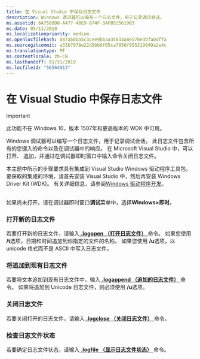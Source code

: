 ```yaml
---
title: 在 Visual Studio 中保存日志文件
description: Windows 调试器可以编写一个日志文件，用于记录调试会话。
ms.assetid: 6A7588D0-A477-4BE9-874F-3AFB52561903
ms.date: 05/11/2018
ms.localizationpriority: medium
ms.openlocfilehash: d87a58ba5c3cee9b6aa35633a8e578e3bfa0dffa
ms.sourcegitcommit: a33b7978e22d5bb9f65ca7056f955319049a2e4c
ms.translationtype: MT
ms.contentlocale: zh-CN
ms.lasthandoff: 01/31/2019
ms.locfileid: "56564913"
---
```

# <a name="keeping-a-log-file-in-visual-studio"></a>在 Visual Studio 中保存日志文件

> [!IMPORTANT]
> 此功能不在 Windows 10，版本 1507年和更高版本的 WDK 中可用。
>


Windows 调试器可以编写一个日志文件，用于记录调试会话。 此日志文件包含所有的您键入的命令以及在调试器中的响应。 在 Microsoft Visual Studio 中，可以打开、 追加，并通过在调试器即时窗口中输入命令关闭日志文件。

本主题中所示的步骤要求具有集成到 Visual Studio Windows 驱动程序工具包。 要获取的集成的环境，请首先安装 Visual Studio 中，然后再安装 Windows Driver Kit (WDK)。 有关详细信息，请参阅[Windows 驱动程序开发](https://msdn.microsoft.com/library/windows/hardware/ff557573)。

## <span id="ddk_keeping_a_log_file_dbg"></span><span id="DDK_KEEPING_A_LOG_FILE_DBG"></span>


如果尚未打开，请在调试器即时窗口**调试**菜单中，选择**Windows&gt;即时**。

### <a name="span-idopeninganewlogfilespanspan-idopeninganewlogfilespanopening-a-new-log-file"></a><span id="opening_a_new_log_file"></span><span id="OPENING_A_NEW_LOG_FILE"></span>打开新的日志文件

若要打开新的日志文件，请输入[ **.logopen （打开日志文件）** ](-logopen--open-log-file-.md)命令。 如果您使用 **/t**选项，日期和时间追加到你指定的文件的名称。 如果您使用 **/u**选项，以 unicode 格式而不是 ASCII 中写入日志文件。

### <a name="span-idappendingtoanexistinglogfilespanspan-idappendingtoanexistinglogfilespanappending-to-an-existing-log-file"></a><span id="appending_to_an_existing_log_file"></span><span id="APPENDING_TO_AN_EXISTING_LOG_FILE"></span>将追加到现有日志文件

若要将文本追加到现有日志文件中，输入[ **.logappend （追加的日志文件）** ](-logappend--append-log-file-.md)命令。 如果将追加到 Unicode 日志文件，则必须使用 **/u**选项。

### <a name="span-idclosingalogfilespanspan-idclosingalogfilespanclosing-a-log-file"></a><span id="closing_a_log_file"></span><span id="CLOSING_A_LOG_FILE"></span>关闭日志文件

若要关闭打开的日志文件，请输入[ **.logclose （关闭日志文件）** ](-logclose--close-log-file-.md)命令。

### <a name="span-idcheckinglogfilestatusspanspan-idcheckinglogfilestatusspanchecking-log-file-status"></a><span id="checking_log_file_status"></span><span id="CHECKING_LOG_FILE_STATUS"></span>检查日志文件状态

若要确定日志文件状态，请输入[ **.logfile （显示日志文件状态）** ](-logfile--display-log-file-status-.md)命令。

 

 





